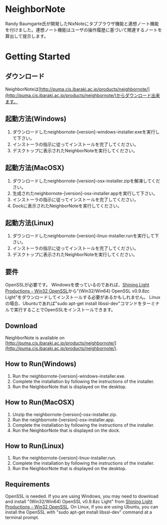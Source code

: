 NeighborNote
============

Randy Baumgarte氏が開発したNixNoteにタブブラウザ機能と連想ノート機能を付けました。連想ノート機能はユーザの操作履歴に基づいて関連するノートを算出して提示します。

Getting Started
============

ダウンロード
------------
NeighborNoteは[http://puma.cis.ibaraki.ac.jp/products/neighbornote/](http://puma.cis.ibaraki.ac.jp/products/neighbornote/)からダウンロード出来ます。

起動方法(Windows)
------------
1. ダウンロードしたneighbornote-[version]-windows-installer.exeを実行して下さい。
2. インストーラの指示に従ってインストールを完了してください。
3. デスクトップに表示されたNeighborNoteを実行してください。

起動方法(MacOSX)
------------
1. ダウンロードしたneighbornote-[version]-osx-installer.zipを解凍してください。
2. 生成されたneighbornote-[version]-osx-installer.appを実行して下さい。
3. インストーラの指示に従ってインストールを完了してください。
4. Dockに表示されたNeighborNoteを実行してください。

起動方法(Linux)
------------
1. ダウンロードしたneighbornote-[version]-linux-installer.runを実行して下さい。
2. インストーラの指示に従ってインストールを完了してください。
3. デスクトップに表示されたNeighborNoteを実行してください。


要件
------------
OpenSSLが必要です。
Windowsを使っているのであれば、[Shining Light Productions - Win32 OpenSSL](http://slproweb.com/products/Win32OpenSSL.html)から"(Win32/Win64) OpenSSL v0.9.8zc Light"をダウンロードしてインストールする必要があるかもしれません。
Linuxの場合、Ubuntuであれば"sudo apt-get install libssl-dev"コマンドをターミナルで実行することでOpenSSLをインストールできます。

Download
------------
NeighborNote is available on [http://puma.cis.ibaraki.ac.jp/products/neighbornote/](http://puma.cis.ibaraki.ac.jp/products/neighbornote/).

How to Run(Windows)
------------
1. Run the neighbornote-[version]-windows-installer.exe.
2. Complete the installation by following the instructions of the installer.
3. Run the NeighborNote that is displayed on the desktop.

How to Run(MacOSX)
------------
1. Unzip the neighbornote-[version]-osx-installer.zip.
2. Run the neighbornote-[version]-osx-installer.app.
3. Complete the installation by following the instructions of the installer.
4. Run the NeighborNote that is displayed on the dock.

How to Run(Linux)
------------
1. Run the neighbornote-[version]-linux-installer.run.
2. Complete the installation by following the instructions of the installer.
3. Run the NeighborNote that is displayed on the desktop.

Requirements
------------
OpenSSL is needed.
If you are using Windows, you may need to download and install "(Win32/Win64) OpenSSL v0.9.8zc Light" from [Shining Light Productions - Win32 OpenSSL](http://slproweb.com/products/Win32OpenSSL.html).
On Linux, if you are using Ubuntu, you can install the OpenSSL with "sudo apt-get install libssl-dev" command at a terminal prompt.
